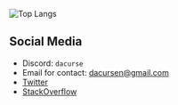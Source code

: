 ![Top Langs](https://github-readme-stats.vercel.app/api/top-langs/?username=DaCurse&size_weight=0.75&count_weight=0.25&theme=dark&layout=compact)

## Social Media
* Discord: `dacurse`
* Email for contact: [dacursen@gmail.com](mailto:dacursen@gmail.com)
* [Twitter](https://twitter.com/dacurse0)
* [StackOverflow](https://stackoverflow.com/users/11691682/dacurse)
